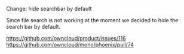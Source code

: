 Change: hide searchbar by default

Since file search is not working at the moment we decided to hide the search bar by default.

https://github.com/owncloud/product/issues/116
https://github.com/owncloud/mono/phoenix/pull/74
